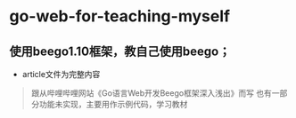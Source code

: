 ﻿# go-web-for-teaching-myself
## 使用beego1.10框架，教自己使用beego；
* article文件为完整内容
> 跟从哔哩哔哩网站《Go语言Web开发Beego框架深入浅出》而写
> 也有一部分功能未实现，主要用作示例代码，学习教材
